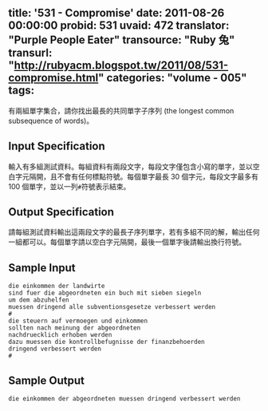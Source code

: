 title: '531 - Compromise'
date: 2011-08-26 00:00:00
probid: 531
uvaid: 472
translator: "Purple People Eater"
transource: "Ruby 兔"
transurl: "http://rubyacm.blogspot.tw/2011/08/531-compromise.html"
categories: "volume - 005"
tags:
---

有兩組單字集合，請你找出最長的共同單字子序列 (the longest common subsequence of words)。

## Input Specification ##

輸入有多組測試資料。每組資料有兩段文字，每段文字僅包含小寫的單字，並以空白字元隔開，且不會有任何標點符號。每個單字最長 30 個字元，每段文字最多有 100 個單字，並以一列`#`符號表示結束。

## Output Specification ## 

請每組測試資料輸出這兩段文字的最長子序列單字，若有多組不同的解，輸出任何一組都可以。每個單字請以空白字元隔開，最後一個單字後請輸出換行符號。

## Sample Input ##

	die einkommen der landwirte
	sind fuer die abgeordneten ein buch mit sieben siegeln
	um dem abzuhelfen
	muessen dringend alle subventionsgesetze verbessert werden
	#
	die steuern auf vermoegen und einkommen
	sollten nach meinung der abgeordneten
	nachdruecklich erhoben werden
	dazu muessen die kontrollbefugnisse der finanzbehoerden
	dringend verbessert werden
	#

## Sample Output ##

	die einkommen der abgeordneten muessen dringend verbessert werden